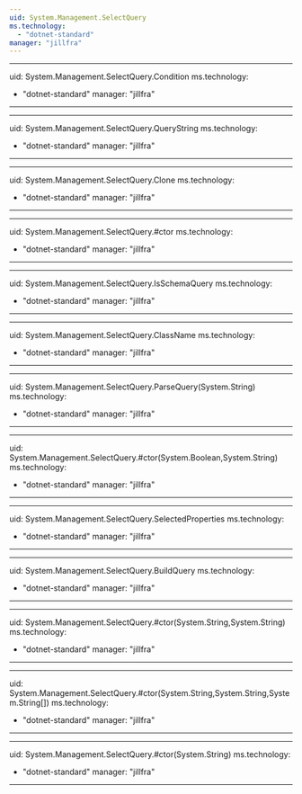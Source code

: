 ```yaml
---
uid: System.Management.SelectQuery
ms.technology: 
  - "dotnet-standard"
manager: "jillfra"
---
```


---
uid: System.Management.SelectQuery.Condition
ms.technology: 
  - "dotnet-standard"
manager: "jillfra"
---

---
uid: System.Management.SelectQuery.QueryString
ms.technology: 
  - "dotnet-standard"
manager: "jillfra"
---

---
uid: System.Management.SelectQuery.Clone
ms.technology: 
  - "dotnet-standard"
manager: "jillfra"
---

---
uid: System.Management.SelectQuery.#ctor
ms.technology: 
  - "dotnet-standard"
manager: "jillfra"
---

---
uid: System.Management.SelectQuery.IsSchemaQuery
ms.technology: 
  - "dotnet-standard"
manager: "jillfra"
---

---
uid: System.Management.SelectQuery.ClassName
ms.technology: 
  - "dotnet-standard"
manager: "jillfra"
---

---
uid: System.Management.SelectQuery.ParseQuery(System.String)
ms.technology: 
  - "dotnet-standard"
manager: "jillfra"
---

---
uid: System.Management.SelectQuery.#ctor(System.Boolean,System.String)
ms.technology: 
  - "dotnet-standard"
manager: "jillfra"
---

---
uid: System.Management.SelectQuery.SelectedProperties
ms.technology: 
  - "dotnet-standard"
manager: "jillfra"
---

---
uid: System.Management.SelectQuery.BuildQuery
ms.technology: 
  - "dotnet-standard"
manager: "jillfra"
---

---
uid: System.Management.SelectQuery.#ctor(System.String,System.String)
ms.technology: 
  - "dotnet-standard"
manager: "jillfra"
---

---
uid: System.Management.SelectQuery.#ctor(System.String,System.String,System.String[])
ms.technology: 
  - "dotnet-standard"
manager: "jillfra"
---

---
uid: System.Management.SelectQuery.#ctor(System.String)
ms.technology: 
  - "dotnet-standard"
manager: "jillfra"
---
